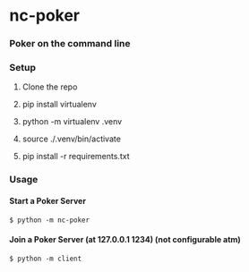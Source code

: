 # nc-poker
### Poker on the command line


### Setup

1) Clone the repo

2) pip install virtualenv

3) python -m virtualenv .venv

4) source ./.venv/bin/activate

5) pip install -r requirements.txt

### Usage

#### Start a Poker Server

`$ python -m nc-poker`


#### Join a Poker Server (at 127.0.0.1 1234) (not configurable atm)

`$ python -m client`
